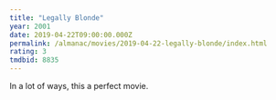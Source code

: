 ```yaml
---
title: "Legally Blonde"
year: 2001
date: 2019-04-22T09:00:00.000Z
permalink: /almanac/movies/2019-04-22-legally-blonde/index.html
rating: 3
tmdbid: 8835
---
```


In a lot of ways, this a perfect movie.